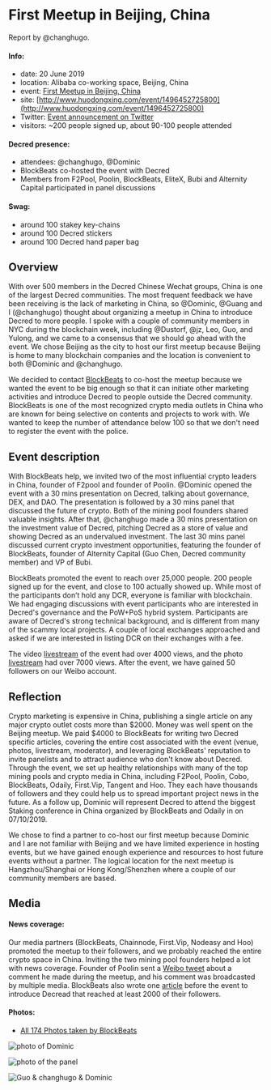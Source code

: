 # First Meetup in Beijing, China

Report by @changhugo.

#### Info:

* date: 20 June 2019
* location: Alibaba co-working space, Beijing, China
* event: [First Meetup in Beijing, China](http://www.huodongxing.com/event/1496452725800)
* site: [http://www.huodongxing.com/event/1496452725800](http://www.huodongxing.com/event/1496452725800)
* Twitter: [Event announcement on Twitter](https://twitter.com/DecredCN/status/1138739545594220544)
* visitors: ~200 people signed up, about 90-100 people attended

#### Decred presence:

* attendees: @changhugo, @Dominic
* BlockBeats co-hosted the event with Decred
* Members from F2Pool, Poolin, BlockBeats, EliteX, Bubi and Alternity Capital participated in panel discussions

#### Swag:

* around 100 stakey key-chains
* around 100 Decred stickers
* around 100 Decred hand paper bag

## Overview

With over 500 members in the Decred Chinese Wechat groups, China is one of the largest Decred communities. The most frequent feedback we have been receiving is the lack of marketing in China, so @Dominic, @Guang and I (@changhugo) thought about organizing a meetup in China to introduce Decred to more people. I spoke with a couple of community members in NYC during the blockchain week, including @Dustorf, @jz, Leo, Guo, and Yulong, and we came to a consensus that we should go ahead with the event. We chose Beijing as the city to host our first meetup because Beijing is home to many blockchain companies and the location is convenient to both @Dominic and @changhugo. 

We decided to contact [BlockBeats](https://www.theblockbeats.com/) to co-host the meetup because we wanted the event to be big enough so that it can initiate other marketing activities and introduce Decred to people outside the Decred community. BlockBeats is one of the most recognized crypto media outlets in China who are known for being selective on contents and projects to work with. We wanted to keep the number of attendance below 100 so that we don't need to register the event with the police. 

## Event description

With BlockBeats help, we invited two of the most influential crypto leaders in China, founder of F2pool and founder of Poolin. @Dominic opened the event with a 30 mins presentation on Decred, talking about governance, DEX, and DAO. The presentation is followed by a 30 mins panel that discussed the future of crypto. Both of the mining pool founders shared valuable insights. After that, @changhugo made a 30 mins presentation on the investment value of Decred, pitching Decred as a store of value and showing Decred as an undervalued investment. The last 30 mins panel discussed current crypto investment opportunities, featuring the founder of BlockBeats, founder of Alternity Capital (Guo Chen, Decred community member) and VP of Bubi. 

BlockBeats promoted the event to reach over 25,000 people. 200 people signed up for the event, and close to 100 actually showed up. While most of the participants don’t hold any DCR, everyone is familiar with blockchain. We had engaging discussions with event participants who are interested in Decred's governance and the PoW+PoS hybrid system. Participants are aware of Decred's strong technical background, and is different from many of the scammy local projects. A couple of local exchanges approached and asked if we are interested in listing DCR on their exchanges with a fee. 

The video [livestream](https://m.yizhibo.com/l/3PmAb5dWGgMH7qme.html) of the event had over 4000 views, and the photo [livestream](https://gallery.vphotos.cn/vphotosgallery/index.html?vphotowechatid=CF16F8ED9F4DF13E002D3CA0ADEA152C) had over 7000 views. After the event, we have gained 50 followers on our Weibo account. 

## Reflection

Crypto marketing is expensive in China, publishing a single article on any major crypto outlet costs more than $2000. Money was well spent on the Beijing meetup. We paid $4000 to BlockBeats for writing two Decred specific articles, covering the entire cost associated with the event (venue, photos, livestream, moderator), and leveraging BlockBeats' reputation to invite panelists and to attract audience who don't know about Decred. Through the event, we set up healthy relationships with many of the top mining pools and crypto media in China, including F2Pool, Poolin, Cobo, BlockBeats, Odaily, First.Vip, Tangent and Hoo. They each have thousands of followers and they could help us to spread important project news in the future. As a follow up, Dominic will represent Decred to attend the biggest Staking conference in China organized by BlockBeats and Odaily in on 07/10/2019.

We chose to find a partner to co-host our first meetup because Dominic and I are not familiar with Beijing and we have limited experience in hosting events, but we have gained enough experience and resources to host future events without a partner. The logical location for the next meetup is Hangzhou/Shanghai or Hong Kong/Shenzhen where a couple of our community members are based. 

## Media

#### News coverage:

Our media partners (BlockBeats, Chainnode, First.Vip, Nodeasy and Hoo) promoted the meetup to their followers, and we probably reached the entire crypto space in China. Inviting the two mining pool founders helped a lot with news coverage. Founder of Poolin sent a [Weibo tweet](https://matrix.decred.org/_matrix/media/v1/download/decred.org/SrqeoeBfckZwgkyBcQVEzXkt) about a comment he made during the meetup, and his comment was broadcasted by multiple media. BlockBeats also wrote one [article](https://www.theblockbeats.com/news/1689) before the event to introduce Decread that reached at least 2000 of their followers. 

#### Photos:

* [All 174 Photos taken by BlockBeats](https://gallery.vphotos.cn/vphotosgallery/index.html?vphotowechatid=CF16F8ED9F4DF13E002D3CA0ADEA152C)

![photo of Dominic](https://matrix.decred.org/_matrix/media/v1/download/decred.org/XJTzMXFmcVMyMHZrbfULpreG "Dominic presentation")

![photo of the panel](https://matrix.decred.org/_matrix/media/v1/download/decred.org/tGAtktuMqeFTsvhrVYrqXneS "panel")

![Guo & changhugo & Dominic](https://matrix.decred.org/_matrix/media/v1/download/decred.org/htNNnztPWcYjHJporjRDtQhR "Guo & changhugo & Dominic")
